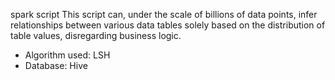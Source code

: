 spark script
This script can, under the scale of billions of data points, infer relationships between various data tables solely based on the distribution of table values, disregarding business logic.

* Algorithm used: LSH
* Database: Hive